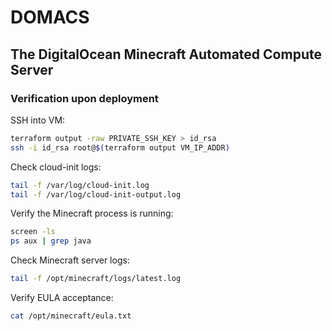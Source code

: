 # DOMACS

## The DigitalOcean Minecraft Automated Compute Server

### Verification upon deployment

SSH into VM:

```sh
terraform output -raw PRIVATE_SSH_KEY > id_rsa
ssh -i id_rsa root@$(terraform output VM_IP_ADDR)
```

Check cloud-init logs:

```sh
tail -f /var/log/cloud-init.log
tail -f /var/log/cloud-init-output.log
```

Verify the Minecraft process is running:

```sh
screen -ls
ps aux | grep java
```

Check Minecraft server logs:

```sh
tail -f /opt/minecraft/logs/latest.log
```

Verify EULA acceptance:

```sh
cat /opt/minecraft/eula.txt
```
